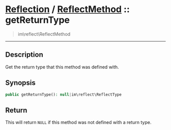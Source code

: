 # [Reflection](reflect.md) / [ReflectMethod](reflect-ReflectMethod.md) :: getReturnType
 > im\reflect\ReflectMethod
____

## Description
Get the return type that this method was defined with.

## Synopsis
```php
public getReturnType(): null|im\reflect\ReflectType
```

## Return
This will return `NULL` if this method was not defined with a return type.
